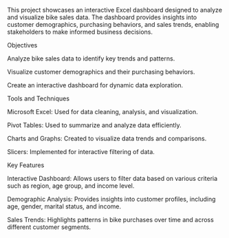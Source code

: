 This project showcases an interactive Excel dashboard designed to analyze and visualize bike sales data. The dashboard provides insights into customer demographics, purchasing behaviors, and sales trends, enabling stakeholders to make informed business decisions.

Objectives

Analyze bike sales data to identify key trends and patterns.

Visualize customer demographics and their purchasing behaviors.

Create an interactive dashboard for dynamic data exploration.


Tools and Techniques

Microsoft Excel: Used for data cleaning, analysis, and visualization.

Pivot Tables: Used to summarize and analyze data efficiently.

Charts and Graphs: Created to visualize data trends and comparisons.

Slicers: Implemented for interactive filtering of data.


Key Features

Interactive Dashboard: Allows users to filter data based on various criteria such as region, age group, and income level.

Demographic Analysis: Provides insights into customer profiles, including age, gender, marital status, and income.

Sales Trends: Highlights patterns in bike purchases over time and across different customer segments.
